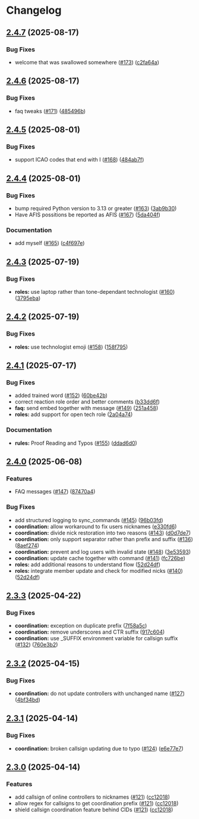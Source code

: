 # Changelog

## [2.4.7](https://github.com/Vatsim-Scandinavia/discord-bot/compare/v2.4.6...v2.4.7) (2025-08-17)


### Bug Fixes

* welcome that was swallowed somewhere ([#173](https://github.com/Vatsim-Scandinavia/discord-bot/issues/173)) ([c2fa64a](https://github.com/Vatsim-Scandinavia/discord-bot/commit/c2fa64ad868deb4fe4f013bde099332808067b2e))

## [2.4.6](https://github.com/Vatsim-Scandinavia/discord-bot/compare/v2.4.5...v2.4.6) (2025-08-17)


### Bug Fixes

* faq tweaks ([#171](https://github.com/Vatsim-Scandinavia/discord-bot/issues/171)) ([485496b](https://github.com/Vatsim-Scandinavia/discord-bot/commit/485496b95db746395862c9c300fd88edebd3bb66))

## [2.4.5](https://github.com/Vatsim-Scandinavia/discord-bot/compare/v2.4.4...v2.4.5) (2025-08-01)


### Bug Fixes

* support ICAO codes that end with I ([#168](https://github.com/Vatsim-Scandinavia/discord-bot/issues/168)) ([484ab7f](https://github.com/Vatsim-Scandinavia/discord-bot/commit/484ab7f792429993cfef9801c42dc36e61a5eb54))

## [2.4.4](https://github.com/Vatsim-Scandinavia/discord-bot/compare/v2.4.3...v2.4.4) (2025-08-01)


### Bug Fixes

* bump required Python version to 3.13 or greater ([#163](https://github.com/Vatsim-Scandinavia/discord-bot/issues/163)) ([3ab9b30](https://github.com/Vatsim-Scandinavia/discord-bot/commit/3ab9b308d4efa2afcfbbe66f1f5fb0e4ea7827c1))
* Have AFIS possitions be reported as AFIS ([#167](https://github.com/Vatsim-Scandinavia/discord-bot/issues/167)) ([5da404f](https://github.com/Vatsim-Scandinavia/discord-bot/commit/5da404f30d327fbc84087e32842acc726652ade3))


### Documentation

* add myself ([#165](https://github.com/Vatsim-Scandinavia/discord-bot/issues/165)) ([c4f697e](https://github.com/Vatsim-Scandinavia/discord-bot/commit/c4f697e5273e20026cfcd3ec21c56e31553ed4b0))

## [2.4.3](https://github.com/Vatsim-Scandinavia/discord-bot/compare/v2.4.2...v2.4.3) (2025-07-19)


### Bug Fixes

* **roles:** use laptop rather than tone-dependant technologist ([#160](https://github.com/Vatsim-Scandinavia/discord-bot/issues/160)) ([3795eba](https://github.com/Vatsim-Scandinavia/discord-bot/commit/3795ebac40bf534ad09a7af1fece9c9abdb309b9))

## [2.4.2](https://github.com/Vatsim-Scandinavia/discord-bot/compare/v2.4.1...v2.4.2) (2025-07-19)


### Bug Fixes

* **roles:** use technologist emoji ([#158](https://github.com/Vatsim-Scandinavia/discord-bot/issues/158)) ([158f795](https://github.com/Vatsim-Scandinavia/discord-bot/commit/158f795eb75ccd27afbe1d407f1daf4e7c36a5f4))

## [2.4.1](https://github.com/Vatsim-Scandinavia/discord-bot/compare/v2.4.0...v2.4.1) (2025-07-17)


### Bug Fixes

* added trained word ([#152](https://github.com/Vatsim-Scandinavia/discord-bot/issues/152)) ([60be42b](https://github.com/Vatsim-Scandinavia/discord-bot/commit/60be42b0a15d566c909e262999e9ce8bd913057d))
* correct reaction role order and better comments ([b33dd6f](https://github.com/Vatsim-Scandinavia/discord-bot/commit/b33dd6f2be7eb603fb0a2de8776ae7c4d52cc64c))
* **faq:** send embed together with message ([#149](https://github.com/Vatsim-Scandinavia/discord-bot/issues/149)) ([251a458](https://github.com/Vatsim-Scandinavia/discord-bot/commit/251a458e8d5df34930257fe2f6e15b2614ea279b))
* **roles:** add support for open tech role ([2a04a74](https://github.com/Vatsim-Scandinavia/discord-bot/commit/2a04a74e553bf8dc6c3f01abe8209024e043bdf6))


### Documentation

* **rules:** Proof Reading and Typos ([#155](https://github.com/Vatsim-Scandinavia/discord-bot/issues/155)) ([ddad6d0](https://github.com/Vatsim-Scandinavia/discord-bot/commit/ddad6d05e4f029c504452243b3d97f757b6880ca))

## [2.4.0](https://github.com/Vatsim-Scandinavia/discord-bot/compare/v2.3.3...v2.4.0) (2025-06-08)


### Features

* FAQ messages ([#147](https://github.com/Vatsim-Scandinavia/discord-bot/issues/147)) ([87470a4](https://github.com/Vatsim-Scandinavia/discord-bot/commit/87470a45f4476ec171909eab20af5422895f1829))


### Bug Fixes

* add structured logging to sync_commands ([#145](https://github.com/Vatsim-Scandinavia/discord-bot/issues/145)) ([96b03fd](https://github.com/Vatsim-Scandinavia/discord-bot/commit/96b03fdd39486e0e026dd47152e099e33cdd4e73))
* **coordination:** allow workaround to fix users nicknames ([e330fd6](https://github.com/Vatsim-Scandinavia/discord-bot/commit/e330fd6a49ff2a57715cab7b7529d907eef204fa))
* **coordination:** divide nick restoration into two reasons ([#143](https://github.com/Vatsim-Scandinavia/discord-bot/issues/143)) ([d0d7de7](https://github.com/Vatsim-Scandinavia/discord-bot/commit/d0d7de7ef7ca5f869f853d1015eb93840e28b42c))
* **coordination:** only support separator rather than prefix and suffix ([#136](https://github.com/Vatsim-Scandinavia/discord-bot/issues/136)) ([8aef274](https://github.com/Vatsim-Scandinavia/discord-bot/commit/8aef274dd44c83ee32ccb28da01e0596f9bc3bb6))
* **coordination:** prevent and log users with invalid state ([#148](https://github.com/Vatsim-Scandinavia/discord-bot/issues/148)) ([3e53593](https://github.com/Vatsim-Scandinavia/discord-bot/commit/3e535939379f0f376860cd0364ac147cbe29a5dc))
* **coordination:** update cache together with command ([#141](https://github.com/Vatsim-Scandinavia/discord-bot/issues/141)) ([fc726be](https://github.com/Vatsim-Scandinavia/discord-bot/commit/fc726be6ab3dbbe12cb4e9e35d7d55fcb9e67203))
* **roles:** add additional reasons to understand flow ([52d24df](https://github.com/Vatsim-Scandinavia/discord-bot/commit/52d24df0ccee8f00b3ef0cb06aeffcec04bd0722))
* **roles:** integrate member update and check for modified nicks ([#140](https://github.com/Vatsim-Scandinavia/discord-bot/issues/140)) ([52d24df](https://github.com/Vatsim-Scandinavia/discord-bot/commit/52d24df0ccee8f00b3ef0cb06aeffcec04bd0722))

## [2.3.3](https://github.com/Vatsim-Scandinavia/discord-bot/compare/v2.3.2...v2.3.3) (2025-04-22)


### Bug Fixes

* **coordination:** exception on duplicate prefix ([7f58a5c](https://github.com/Vatsim-Scandinavia/discord-bot/commit/7f58a5c0e0c61738b6070d50130314545d199439))
* **coordination:** remove underscores and CTR suffix ([917c604](https://github.com/Vatsim-Scandinavia/discord-bot/commit/917c604255ed2f5c44f5464b146948c6c99b1cc0))
* **coordination:** use _SUFFIX environment variable for callsign suffix ([#132](https://github.com/Vatsim-Scandinavia/discord-bot/issues/132)) ([760e3b2](https://github.com/Vatsim-Scandinavia/discord-bot/commit/760e3b22f20882d31accdef6e4e2b28966f4db65))

## [2.3.2](https://github.com/Vatsim-Scandinavia/discord-bot/compare/v2.3.1...v2.3.2) (2025-04-15)


### Bug Fixes

* **coordination:** do not update controllers with unchanged name ([#127](https://github.com/Vatsim-Scandinavia/discord-bot/issues/127)) ([4bf34bd](https://github.com/Vatsim-Scandinavia/discord-bot/commit/4bf34bd9e5b2d934f9682c1d74bc63b2559d7173))

## [2.3.1](https://github.com/Vatsim-Scandinavia/discord-bot/compare/v2.3.0...v2.3.1) (2025-04-14)


### Bug Fixes

* **coordination:** broken callsign updating due to typo ([#124](https://github.com/Vatsim-Scandinavia/discord-bot/issues/124)) ([e6e77e7](https://github.com/Vatsim-Scandinavia/discord-bot/commit/e6e77e70ed830b691ed8f133a63a5f160ee40626))

## [2.3.0](https://github.com/Vatsim-Scandinavia/discord-bot/compare/v2.2.0...v2.3.0) (2025-04-14)


### Features

* add callsign of online controllers to nicknames ([#121](https://github.com/Vatsim-Scandinavia/discord-bot/issues/121)) ([cc12018](https://github.com/Vatsim-Scandinavia/discord-bot/commit/cc120180a124656ec7d33d0695138501f5a6799a))
* allow regex for callsigns to get coordination prefix ([#121](https://github.com/Vatsim-Scandinavia/discord-bot/issues/121)) ([cc12018](https://github.com/Vatsim-Scandinavia/discord-bot/commit/cc120180a124656ec7d33d0695138501f5a6799a))
* shield callsign coordination feature behind CIDs ([#121](https://github.com/Vatsim-Scandinavia/discord-bot/issues/121)) ([cc12018](https://github.com/Vatsim-Scandinavia/discord-bot/commit/cc120180a124656ec7d33d0695138501f5a6799a))
